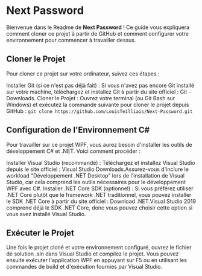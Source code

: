 # Next Password
Bienvenue dans le Readme de **Next Password** ! Ce guide vous expliquera comment cloner ce projet à partir de GitHub et comment configurer votre environnement pour commencer à travailler dessus.

## Cloner le Projet
Pour cloner ce projet sur votre ordinateur, suivez ces étapes :

Installer Git (si ce n'est pas déjà fait) :
Si vous n'avez pas encore Git installé sur votre machine, téléchargez et installez Git à partir du site officiel : Git - Downloads.
Cloner le Projet :
Ouvrez votre terminal (ou Git Bash sur Windows) et exécutez la commande suivante pour cloner le projet depuis GitHub :
```git clone https://github.com/LouisTeilliais/Next-Password.git```

## Configuration de l'Environnement C#
Pour travailler sur ce projet WPF, vous aurez besoin d'installer les outils de développement C# et .NET. Voici comment procéder :

Installer Visual Studio (recommandé) :
Téléchargez et installez Visual Studio depuis le site officiel : Visual Studio Downloads.Assurez-vous d'inclure le workload "Développement .NET Desktop" lors de l'installation de Visual Studio, car cela comprend les outils nécessaires pour le développement WPF avec C#.
Installer .NET Core SDK (optionnel) :
Si vous préférez utiliser .NET Core plutôt que le framework .NET traditionnel, vous pouvez installer le SDK .NET Core à partir du site officiel : Download .NET.Visual Studio 2019 comprend déjà le SDK .NET Core, donc vous pouvez choisir cette option si vous avez installé Visual Studio.
## Exécuter le Projet
Une fois le projet cloné et votre environnement configuré, ouvrez le fichier de solution .sln dans Visual Studio et compilez le projet. Vous pouvez ensuite exécuter l'application WPF en appuyant sur F5 ou en utilisant les commandes de build et d'exécution fournies par Visual Studio.

